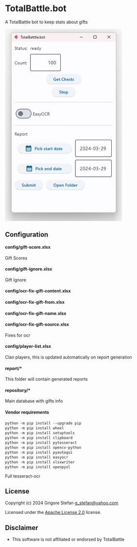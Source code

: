 # TotalBattle.bot

A TotalBattle bot to keep stats about gifts

![Screenshot](docs/screenshot.png?raw=true "Screenshot")

## Configuration

#### config/gift-score.xlsx

Gift Scores

#### config/gift-ignore.xlsx

Gift Ignore

#### config/ocr-fix-gift-content.xlsx
#### config/ocr-fix-gift-from.xlsx
#### config/ocr-fix-gift-name.xlsx
#### config/ocr-fix-gift-source.xlsx

Fixes for ocr 

#### config/player-list.xlsx

Clan players, this is updated automatically on report generation

#### report/*

This folder will contain generated reports

#### repository/*

Main database with gifts info

#### Vendor requirements

``` shell
python -m pip install --upgrade pip
python -m pip install wheel
python -m pip install setuptools
python -m pip install clipboard
python -m pip install pytesseract
python -m pip install opencv-python
python -m pip install pyautogui
python -m pip install easyocr
python -m pip install xlsxwriter
python -m pip install openpyxl
```

Full tesseract-ocr

## License

Copyright (c) 2024 Grigore Stefan <g_stefan@yahoo.com>

Licensed under the [Apache License 2.0](LICENSE) license.

## Disclaimer
* This software is not affiliated or endorsed by TotalBattle
